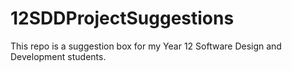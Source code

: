 # 12SDDProjectSuggestions
This repo is a suggestion box for my Year 12 Software Design and Development students.
